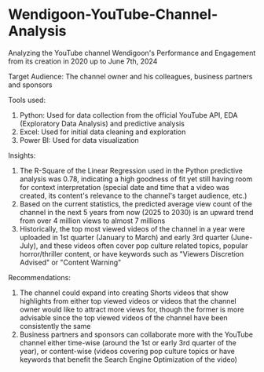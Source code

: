 # Wendigoon-YouTube-Channel-Analysis
Analyzing the YouTube channel Wendigoon's Performance and Engagement from its creation in 2020 up to June 7th, 2024

Target Audience: The channel owner and his colleagues, business partners and sponsors

Tools used:
1. Python: Used for data collection from the official YouTube API, EDA (Exploratory Data Analysis) and predictive analysis
2. Excel: Used for initial data cleaning and exploration
3. Power BI: Used for data visualization

Insights:
1. The R-Square of the Linear Regression used in the Python predictive analysis was 0.78, indicating a high goodness of fit yet still having room for context interpretation (special date and time that a video was created, its content's relevance to the channel's target audience, etc.)
2. Based on the current statistics, the predicted average view count of the channel in the next 5 years from now (2025 to 2030) is an upward trend from over 4 million views to almost 7 millions
3. Historically, the top most viewed videos of the channel in a year were uploaded in 1st quarter (January to March) and early 3rd quarter (June-July), and these videos often cover pop culture related topics, popular horror/thriller content, or have keywords such as "Viewers Discretion Advised" or "Content Warning"

Recommendations:
1. The channel could expand into creating Shorts videos that show highlights from either top viewed videos or videos that the channel owner would like to attract more views for, though the former is more advisable since the top viewed videos of the channel have been consistently the same
2. Business partners and sponsors can collaborate more with the YouTube channel either time-wise (around the 1st or early 3rd quarter of the year), or content-wise (videos covering pop culture topics or have keywords that benefit the Search Engine Optimization of the video)
